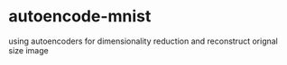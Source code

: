 # autoencode-mnist
using autoencoders  for dimensionality reduction and reconstruct orignal size image
